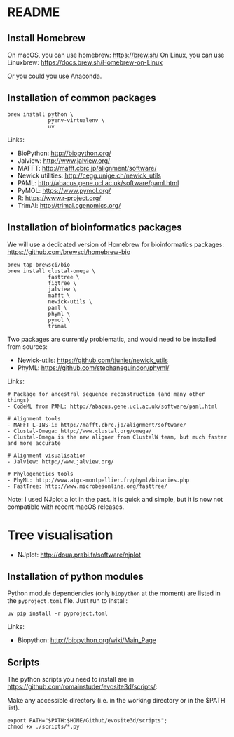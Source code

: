 # README

## Install Homebrew
On macOS, you can use homebrew: <https://brew.sh/>
On Linux, you can use Linuxbrew: https://docs.brew.sh/Homebrew-on-Linux

Or you could you use Anaconda.

## Installation of common packages

```shell
brew install python \
             pyenv-virtualenv \
             uv
```

Links:
- BioPython: <http://biopython.org/>
- Jalview: <http://www.jalview.org/>
- MAFFT: <http://mafft.cbrc.jp/alignment/software/>
- Newick utilities: <http://cegg.unige.ch/newick_utils>
- PAML: <http://abacus.gene.ucl.ac.uk/software/paml.html>
- PyMOL: <https://www.pymol.org/>
- R: <https://www.r-project.org/>
- TrimAl: <http://trimal.cgenomics.org/>


## Installation of bioinformatics packages

We will use a dedicated version of Homebrew for bioinformatics packages:
https://github.com/brewsci/homebrew-bio

```shell
brew tap brewsci/bio
brew install clustal-omega \
             fasttree \
             figtree \
             jalview \
             mafft \
             newick-utils \
             paml \
             phyml \
             pymol \
             trimal
```

Two packages are currently problematic, and would need to be installed from sources:
- Newick-utils: https://github.com/tjunier/newick_utils
- PhyML: https://github.com/stephaneguindon/phyml/




Links:
```shell
# Package for ancestral sequence reconstruction (and many other things)
- CodeML from PAML: http://abacus.gene.ucl.ac.uk/software/paml.html

# Alignment tools
- MAFFT L-INS-i: http://mafft.cbrc.jp/alignment/software/
- Clustal-Omega: http://www.clustal.org/omega/
- Clustal-Omega is the new aligner from ClustalW team, but much faster and more accurate

# Alignment visualisation
- Jalview: http://www.jalview.org/

# Phylogenetics tools
- PhyML: http://www.atgc-montpellier.fr/phyml/binaries.php
- FastTree: http://www.microbesonline.org/fasttree/

```

Note: I used NJplot a lot  in the past. It is quick and simple, but it is now not compatible
with recent macOS releases.
# Tree visualisation
- NJplot: http://doua.prabi.fr/software/njplot


## Installation of python modules

Python module dependencies (only `biopython` at the moment) are listed in the `pyproject.toml`
file. Just run to install:
```shell
uv pip install -r pyproject.toml
```

Links:
- Biopython: http://biopython.org/wiki/Main_Page


## Scripts

The python scripts you need to install are in <https://github.com/romainstuder/evosite3d/scripts/>:


Make any accessible directory (i.e. in the working directory or in the $PATH list).

```shell
export PATH="$PATH:$HOME/Github/evosite3d/scripts";
chmod +x ./scripts/*.py
```
